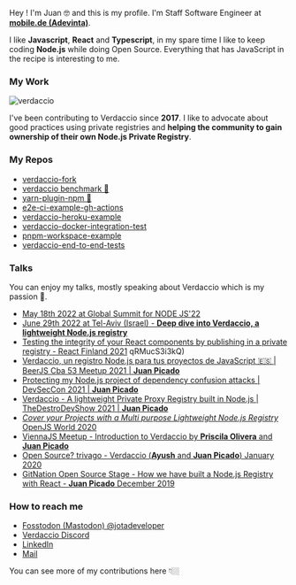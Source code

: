 
Hey ! I'm Juan 🤓 and this is my profile. I'm Staff Software Engineer at [**mobile.de (Adevinta)**](https://www.mobile.de/). 

I like **Javascript**, **React** and **Typescript**, in my spare time I like to keep coding **Node.js** while doing Open Source. Everything that has JavaScript in the recipe is interesting to me.

###  My Work

![verdaccio](https://cdn.verdaccio.dev/readme/verdaccio@2x.png)

I've been contributing to Verdaccio since **2017**.  I like to advocate about good practices using private registries and **helping the community to gain ownership of their own Node.js Private Registry**.

### My Repos

- [verdaccio-fork](https://github.com/juanpicado/verdaccio-fork)
- [verdaccio benchmark 🚧](https://github.com/juanpicado/benchmark)
- [yarn-plugin-npm 🚧](https://github.com/juanpicado/yarn-plugin-npm)
- [e2e-ci-example-gh-actions](https://github.com/juanpicado/e2e-ci-example-gh-actions)
- [verdaccio-heroku-example](https://github.com/juanpicado/verdaccio-heroku-example)
- [verdaccio-docker-integration-test](https://github.com/juanpicado/docker-integration-test)
- [pnpm-workspace-example](https://github.com/juanpicado/pnpm-workspace-example)
- [verdaccio-end-to-end-tests](https://github.com/juanpicado/verdaccio-end-to-end-tests)


### Talks

You can enjoy my talks, mostly speaking about Verdaccio which is my passion 🥰.

- [May 18th 2022 at Global Summit for NODE JS'22](https://events.geekle.us/nodejs/)
- [June 29th 2022 at Tel-Aviv (Israel) - **Deep dive into Verdaccio, a lightweight Node.js registry**](https://youtu.be/qRMucS3i3kQ)
- [Testing the integrity of your React components by publishing in a private registry - React Finland 2021](https://www.youtube.com/watch?v=bRKZbrlQqLY&t=16s&ab_channel=ReactFinland)
qRMucS3i3kQ)
- [Verdaccio, un registro Node.js para tus proyectos de JavaScript 🇪🇸 | BeerJS Cba 53 Meetup 2021 | **Juan Picado**](https://www.youtube.com/watch?v=6SyjqBmS49Y)
- [Protecting my Node.js project of dependency confusion attacks | DevSecCon 2021 | **Juan Picado**](https://www.youtube.com/watch?v=qTRADSp3Hpo&ab_channel=DevSecCon-)
- [Verdaccio - A lightweight Private Proxy Registry built in Node.js | TheDestroDevShow 2021 | **Juan Picado**](https://www.youtube.com/watch?v=P_hxy7W-IL4&t=1003s&ab_channel=TheDestroDevShow)
- [ *Cover your Projects with a Multi purpose Lightweight Node.js Registry* OpenJS World 2020](https://www.youtube.com/watch?v=oVCjDWeehAQ)
- [ViennaJS Meetup - Introduction to Verdaccio by **Priscila Olivera** and **Juan Picado**](https://www.youtube.com/watch?v=hDIFKzmoCa)
- [Open Source? trivago - Verdaccio (**Ayush** and **Juan Picado**) January 2020](https://www.youtube.com/watch?v=A5CWxJC9xzc)
- [GitNation Open Source Stage - How we have built a Node.js Registry with React - **Juan Picado** December 2019](https://www.youtube.com/watch?v=gpjC8Qp9B9A)

### How to reach me

- [Fosstodon (Mastodon) @jotadeveloper](https://fosstodon.org/@jotadeveloper) 
- [Verdaccio Discord](https://discord.gg/7qWJxBf)
- [LinkedIn](https://www.linkedin.com/in/jotadeveloper/)
- [Mail](mailto:jotadeveloper@gmail.com)

You can see more of my contributions here 👇🏼
